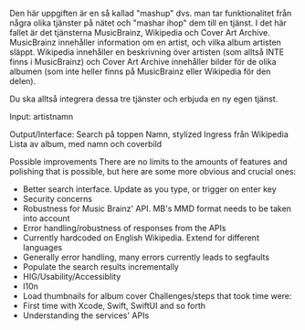 
Den här uppgiften är en så kallad "mashup" dvs. man tar funktionalitet från
några olika tjänster på nätet och "mashar ihop" dem till en tjänst. I det här
fallet är det tjänsterna MusicBrainz, Wikipedia och Cover Art Archive.
MusicBrainz innehåller information om en artist, och vilka album artisten
släppt. Wikipedia innehåller en beskrivning över artisten (som alltså INTE
finns i MusicBrainz) och Cover Art Archive innehåller bilder för de olika
albumen (som inte heller finns på MusicBrainz eller Wikipedia för den delen).

Du ska alltså integrera dessa tre tjänster och erbjuda en ny egen tjänst.

Input: artistnamn

Output/Interface:
        Search på toppen
    Namn, stylized
    Ingress från Wikipedia
    Lista av album, med namn och coverbild

Possible improvements
There are no limits to the amounts of features and polishing that is possible, but here are some more obvious and crucial ones:

* Better search interface. Update as you type, or trigger on enter key
* Security concerns
* Robustness for Music Brainz' API. MB's MMD format needs to be taken into account
* Error handling/robustness of responses from the APIs
* Currently hardcoded on English Wikipedia. Extend for different languages
* Generally error handling, many errors currently leads to segfaults
* Populate the search results incrementally
* HIG/Usability/Accessiblity
* l10n
* Load thumbnails for album cover
Challenges/steps that took time were:
* First time with Xcode, Swift, SwiftUI and so forth
* Understanding the services' APIs
